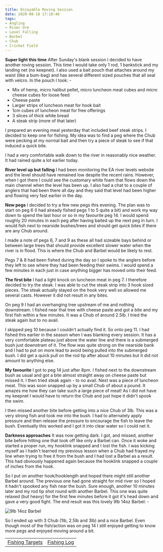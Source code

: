 ```yaml
---
title: Enjoyable Roving Session
date: 2020-08-18 17:10:48
tags:
- Angling
- River Ure
- Level Falling
- Barbel
- Chub
- Cricket Field
---
```

**Super light this time**
After Sunday's blank session I decided to have another roving session. This time I would take only 1 rod, 1 bankstick and my landing net (no keepnet). I also used a bait pouch that attaches around my waist (like a bum-bag) and has several different sized pouches that all seal with velcro. In the pouch I took: -
- Mix of hemp, micro halibut pellet, micro luncheon meat cubes and micro cheese cubes for loose feed
- Cheese paste
- Larger strips of luncheon meat for hook bait
- 1cm cubes of luncheon meat for free offerings
- 3 slices of thick white bread
- A steak strip (more of that later)

I prepared an evening meal yesterday that included beef steak strips. I decided to keep one for fishing. My idea was to find a peg where the Chub were pecking at my normal bait and then try a piece of steak to see if that induced a quick bite.

I had a very comfortable walk down to the river in reasonably nice weather. It had rained quite a lot earlier today.

**River level up but falling**
I had been monitoring the EA river levels website and the level should have remained low despite the recent rains. However, when I got there I could see the customary white foam that flows down the main channel when the level has been up. I also had a chat to a couple of anglers that had been there all day and they said that level had been higher and flowing very fast earlier in the day.

**New pegs**
I decided to try a few new pegs this evening. The plan was to start on peg 6 (I had already fished pegs 1 to 5 quite a bit) and work my way down to spend the last hour or so in my favourite peg 14. I would spend roughly 20 minutes in each peg after having baited up the next peg in turn. I would fish next to nearside bushes/trees and should get quick bites if there are any Chub around.

I made a note of pegs 6, 7 and 9 as these all had sizeable bays behind or between large trees that should provide excellent slower water when the river is in flood. This is where the Chub and Barbel would be likely to rest.

Pegs 7 & 8 had been fished during the day so I spoke to the anglers before they left to see where they had been feeding their swims. I would spend a few minutes in each just in case anything bigger has moved onto their feed.

**The first bite**
I had a light knock on luncheon meat in peg 7. I therefore decided to try the steak. I was able to cut the steak strip into 3 hook sized pieces. The steak actually stayed on the hook very well so allowed me several casts. However it did not result in any bites. 

On peg 9 I had an overhanging tree upstream of me and nothing downstream. I fished near that tree with cheese paste and got a bite and my first fish within a few minutes. It was a Chub of around 2.5lb. I tried the steak again but to no avail.

I skipped peg 10 because I couldn't actually find it. So onto peg 11. I had fished this earlier in the season when I was blanking every session. It has a very comfortable plateau just above the water line and there is a submerged bush just downstram of it. The flow was quite strong on the nearside bank and I had to put on more lead to avoid being pulled into the submerged bush. I did get a quick pull on the rod tip after about 10 minutes but it did not amount to anything else.

**My favourite**
I got to peg 14 just after 8pm. I fished next to the downstream bush as usual and got a bite almost straight away on cheese paste but missed it. I then tried steak again - to no avail. Next was a piece of luncheon meat. This was soon snapped up by a small Chub of about a pound. It amazes me how they can take such a large piece of meat! As I did not have my keepnet I would have to return the Chub and just hope it didn't spook the swim.

I then missed another bite before getting into a nice Chub of 3lb. This was a very strong fish and took me into the bush. I had to alternately apply pressure and then release the pressure to encourage the fish to leave the bush. Eventually this worked and I got it into clear water so I could net it.

**Darkness approaches**
It was now getting dark. I got, and missed, another bite before hitting one that took off like only a Barbel can. Once it woke and started a proper run, my hooklink snapped and I lost the fish. I was kicking myself as I hadn't learned my previous lesson when a Chub had frayed my line when trying to free it from the bush and I had lost a Barbel as a result. This had obviously happened again because the hooklink snapped a couple of inches from the hook.

So I put on another hook/hooklength and hoped there might still another Barbel around. The previous one had gone straight for mid river so I hoped it hadn't spooked any fish near the bush. Sure enough, another 10 minutes later and my rod tip shot round with another Barbel. This one was quite relaxed (but heavy) for the first few minutes before it got it's head down and gave a very good fight. The end result was this lovely 9lb 14oz Barbel: -

![9lb 14oz Barbel](/images/2020-08-18/9lb14ozBarbel.jpg)

So I ended up with 3 Chub (1lb, 2.5lb and 3lb) and a nice Barbel. Even though most of the fish/action was on peg 14 I still enjoyed getting to know more pegs and enjoyed moving around a bit.

|||
|---------|------|
|<a href="/2020/07/20200726-Fishing-Targets/">Fishing Targets</a>|<a href="/2020/08/20200816-FishingLog/">Fishing Log</a>|


